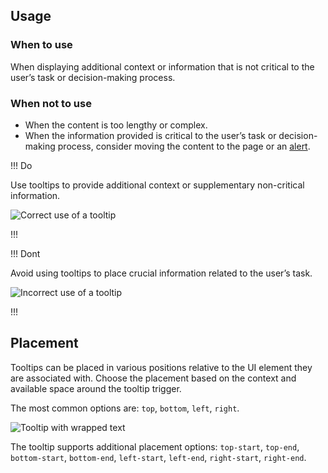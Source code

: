 ## Usage

### When to use

When displaying additional context or information that is not critical to the user’s task or decision-making process.

### When not to use

- When the content is too lengthy or complex.
- When the information provided is critical to the user’s task or decision-making process, consider moving the content to the page or an [alert](https://helios.hashicorp.design/components/alert).

!!! Do

Use tooltips to provide additional context or supplementary non-critical information.

![Correct use of a tooltip](/assets/components/tooltip/tooltip-when-to-use.png)

!!!

!!! Dont

Avoid using tooltips to place crucial information related to the user’s task.

![Incorrect use of a tooltip](/assets/components/tooltip/tooltip-when-not-to-use.png)

!!!


## Placement

Tooltips can be placed in various positions relative to the UI element they are associated with. Choose the placement based on the context and available space around the tooltip trigger.

The most common options are: `top`, `bottom`, `left`, `right`.

![Tooltip with wrapped text](/assets/components/tooltip/tooltip-placement.png)

The tooltip supports additional placement options: `top-start`, `top-end`, `bottom-start`, `bottom-end`, `left-start`, `left-end`, `right-start`, `right-end`.
